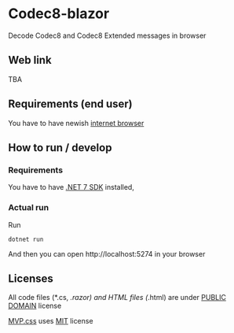 # Codec8-blazor

Decode Codec8 and Codec8 Extended messages in browser

## Web link

TBA

## Requirements (end user)

You have to have newish [internet browser](https://docs.microsoft.com/en-us/aspnet/core/blazor/supported-platforms?view=aspnetcore-7.0)

## How to run / develop

### Requirements

You have to have [.NET 7 SDK](https://dotnet.microsoft.com/en-us/download/dotnet/7.0) installed,

### Actual run

Run
```
dotnet run
```
  
And then you can open http://localhost:5274 in your browser

## Licenses

All code files (*.cs, *.razor) and HTML files (*.html) are under [PUBLIC DOMAIN](https://opensource.org/licenses/MIT) license

[MVP.css](https://github.com/andybrewer/mvp/) uses [MIT](https://opensource.org/licenses/MIT) license